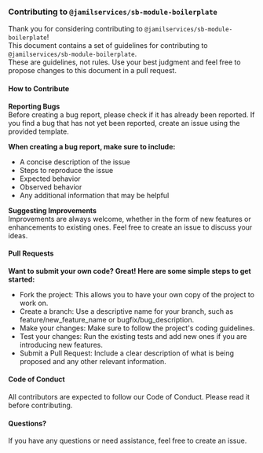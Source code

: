 ### Contributing to `@jamilservices/sb-module-boilerplate`
Thank you for considering contributing to `@jamilservices/sb-module-boilerplate`!     
This document contains a set of guidelines for contributing to `@jamilservices/sb-module-boilerplate`.      
These are guidelines, not rules. Use your best judgment and feel free to propose changes to this document in a pull request.



#### How to Contribute
**Reporting Bugs**     
Before creating a bug report, please check if it has already been reported. If you find a bug that has not yet been reported, create an issue using the provided template.

**When creating a bug report, make sure to include:**     
- A concise description of the issue
- Steps to reproduce the issue
- Expected behavior
- Observed behavior
- Any additional information that may be helpful   

**Suggesting Improvements**      
Improvements are always welcome, whether in the form of new features or enhancements to existing ones. Feel free to create an issue to discuss your ideas.

#### Pull Requests      
**Want to submit your own code? Great! Here are some simple steps to get started:**

- Fork the project: This allows you to have your own copy of the project to work on.
- Create a branch: Use a descriptive name for your branch, such as feature/new_feature_name or bugfix/bug_description.
- Make your changes: Make sure to follow the project's coding guidelines.
- Test your changes: Run the existing tests and add new ones if you are introducing new features.
- Submit a Pull Request: Include a clear description of what is being proposed and any other relevant information.

#### Code of Conduct
All contributors are expected to follow our Code of Conduct. Please read it before contributing.

#### Questions?
If you have any questions or need assistance, feel free to create an issue.